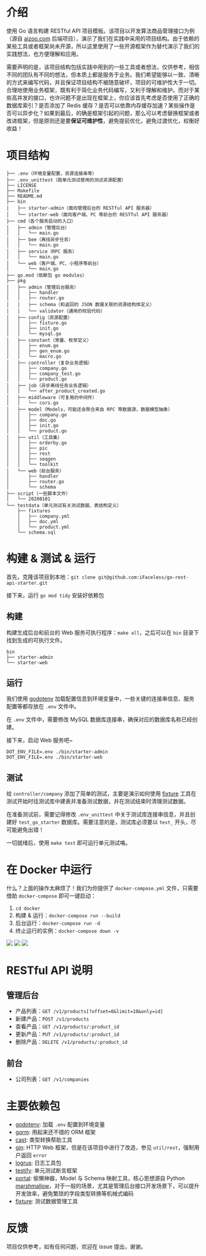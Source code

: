 # 介绍

使用 Go 语言构建 RESTful API 项目模板。该项目以开发算法商品管理接口为例（源自 [aizoo.com](https://aizoo.com) 后端项目），演示了我们在实践中采用的项目结构。由于依赖的某些工具或者框架尚未开源，所以这里使用了一些开源框架作为替代演示了我们的实践想法，也方便理解和应用。

需要声明的是，该项目结构包括实践中用到的一些工具或者想法，仅供参考，相信不同的团队有不同的想法，但本质上都是服务于业务。我们希望能够以一致、清晰的方式来编写代码，并且保证项目结构不被随意破坏，项目的可维护性大于一切。合理地使用业务框架，既有利于简化业务代码编写，又利于理解和维护。而对于某些高并发的接口，也许问题不是出现在框架上，你应该首先考虑是否使用了正确的数据库索引？是否添加了 Redis 缓存？是否可以依靠内存缓存加速？某些操作是否可以异步化？如果到最后，的确是框架引起的问题，那么可以考虑替换框架或者改进框架，但是原则还是要**保证可维护性**，避免提前优化，避免过渡优化，权衡好收益！

# 项目结构

```
├── .env（环境变量配置，资源连接串等）
├── .env_unittest（跑单元测试使用的测试资源配置）
├── LICENSE
├── Makefile
├── README.md
├── bin
│   ├── starter-admin（面向管理后台的 RESTful API 服务器）
│   └── starter-web（面向客户端、PC 等前台的 RESTful API 服务器）
├── cmd（各个服务启动的入口）
│   ├── admin（管理后台）
│   │   └── main.go
│   ├── bee（离线异步任务）
│   │   └── main.go
│   ├── service（RPC 服务）
│   │   └── main.go
│   └── web（客户端、PC、小程序等前台）
│       └── main.go
├── go.mod（依赖包 go modules）
├── pkg
│   ├── admin（管理后台服务）
│   │   ├── handler
│   │   ├── router.go
│   │   ├── schema（和返回的 JSON 数据关联的资源结构体定义）
│   │   └── validator（通用的校验代码）
│   ├── config（资源配置）
│   │   ├── fixture.go
│   │   ├── init.go
│   │   └── mysql.go
│   ├── constant（常量、枚举定义）
│   │   ├── enum.go
│   │   ├── gen_enum.go
│   │   └── macro.go
│   ├── controller（复杂业务逻辑）
│   │   ├── company.go
│   │   ├── company_test.go
│   │   └── product.go
│   ├── job（异步离线任务业务逻辑）
│   │   └── after_product_created.go
│   ├── middleware（可复用的中间件）
│   │   └── cors.go
│   ├── model（Models，可能还会聚合来自 RPC 等数据源，数据模型抽象）
│   │   ├── company.go
│   │   ├── doc.go
│   │   ├── init.go
│   │   └── product.go
│   ├── util（工具集）
│   │   ├── orderby.go
│   │   ├── pic
│   │   ├── rest
│   │   ├── seqgen
│   │   └── toolkit
│   └── web（前台服务）
│       ├── handler
│       ├── router.go
│       └── schema
├── script（一些脚本文件）
│   └── 20200101
└── testdata（单元测试有关测试数据、表结构定义）
    ├── fixtures
    │   ├── company.yml
    │   ├── doc.yml
    │   └── product.yml
    └── schema.sql
```

# 构建 & 测试 & 运行

首先，克隆该项目到本地：`git clone git@github.com:iFaceless/go-rest-api-starter.git`

接下来，运行 `go mod tidy` 安装好依赖包

## 构建

构建生成后台和前台的 Web 服务可执行程序：`make all`，之后可以在 `bin` 目录下找到生成的可执行文件。

```
bin
├── starter-admin
└── starter-web
``` 

## 运行

我们使用 [godotenv](https://github.com/joho/godotenv) 加载配置信息到环境变量中，一些关键的连接串信息、服务配置等都存放在 `.env` 文件中。

在 `.env` 文件中，需要修改 MySQL 数据库连接串，确保对应的数据库名称已经创建。

接下来，启动 Web 服务吧~

```
DOT_ENV_FILE=.env ./bin/starter-admin
DOT_ENV_FILE=.env ./bin/starter-web
```

## 测试

给 `controller/company` 添加了简单的测试，主要是演示如何使用 [fixture](https://github.com/ifaceless/fixture) 工具在测试开始时往测试库中建表并准备测试数据，并在测试结束时清理测试数据。

在准备测试前，需要记得修改 `.env_unittest` 中关于测试库连接串信息，并且创建好 `test_go_starter` 数据库。需要注意的是，测试库必须要以 `test_` 开头，尽可能避免出错！

一切就绪后，使用 `make test` 即可运行单元测试咯。

# 在 Docker 中运行

什么？上面的操作太麻烦了！我们为你提供了 `docker-compose.yml` 文件，只需要借助 `docker-compose` 即可一键启动：
1. `cd docker`
2. 构建 & 运行：`docker-compose run --build`
3. 后台运行：`docker-compose run -d`
4. 终止运行的实例：`docker-compose down -v`

![](https://pic4.zhimg.com/80/v2-7e30fdab43678fc7014c57a143319e27.png)
![](https://pic1.zhimg.com/80/v2-367f61e5a35ae8e4b6c78ffc608463e2.png)
![](https://pic3.zhimg.com/v2-5a71f6795e0975a235d0edcbdc714650.jpg)

# RESTful API 说明
## 管理后台
- 产品列表：`GET /v1/products[?offset=0&limit=10&only=id]`
- 新建产品：`POST /v1/products`
- 查看产品：`GET /v1/products/:product_id`
- 更新产品：`PUT /v1/products/:product_id`
- 删除产品：`DELETE /v1/products/:product_id`

## 前台
- 公司列表：`GET /v1/companies`

# 主要依赖包

- [godotenv](https://github.com/joho/godotenv): 加载 `.env` 配置到环境变量
- [gorm](https://github.com/jinzhu/gorm): 用起来还不错的 ORM 框架
- [cast](https://github.com/spf13/cast): 类型转换帮助工具
- [gin](https://github.com/gin-gonic/gin): HTTP Web 框架，但是在该项目中进行了改造，参见 `util/rest`，强制用户返回 `error`
- [logrus](https://github.com/sirupsen/logrus): 日志工具包
- [testify](https://github.com/stretchr/testify): 单元测试断言框架
- [portal](https://github.com/ifaceless/portal): 偷懒神器，Model 与 Schema 映射工具，核心思想源自 Python [marshmallow](https://github.com/marshmallow-code/marshmallow)，对于一般的场景，尤其是管理后台接口开发场景下，可以提升开发效率，避免繁琐的字段类型转换等机械式编码
- [fixture](https://github.com/ifaceless/fixture): 测试数据管理工具

# 反馈

项目仅供参考，如有任何问题，欢迎在 issue 提出，谢谢。

